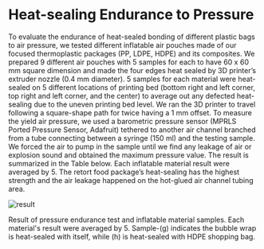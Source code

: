 # Heat-sealing Endurance to Pressure

To evaluate the endurance of heat-sealed bonding of different plastic bags to air pressure, we tested different inflatable air pouches made of our focused thermoplastic packages (PP, LDPE, HDPE) and its composites. 
We prepared 9 different air pouches with 5 samples for each to have 60 x 60 mm square dimension and made the four edges heat sealed by 3D printer’s extruder nozzle (0.4 mm diameter). 
5 samples for each material were heat-sealed on 5 different locations of printing bed (bottom right and left corner, top right and left corner, and the center) to average out any defected heat-sealing due to the uneven printing bed level. 
We ran the 3D printer to travel following a square-shape path for twice having a 1 mm offset. To measure the yield air pressure, we used a barometric pressure sensor (MPRLS Ported Pressure Sensor, Adafruit) tethered to another air channel branched from a tube connecting between a syringe (150 ml)
and the testing sample. We forced the air to pump in the sample until we find any leakage of air or explosion sound and obtained the maximum pressure value. 
The result is summarized in the Table below.
Each inflatable material result were averaged by 5. 
The retort food package’s heat-sealing has the highest strength and the air leakage happened on the hot-glued air channel tubing area.


![result](https://user-images.githubusercontent.com/3894400/96337566-2461fa00-10c3-11eb-868b-5ae01a676736.png)

Result of pressure endurance test and inflatable material samples. 
Each material's result were averaged by 5. Sample-(g) indicates the bubble wrap is heat-sealed with itself, while (h) is heat-sealed with HDPE shopping bag.
